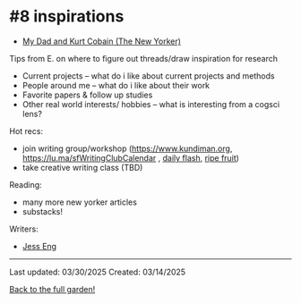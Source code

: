 # #8 inspirations

* [My Dad and Kurt Cobain (The New Yorker)](https://www.newyorker.com/magazine/2022/08/22/my-dad-and-kurt-cobain)


Tips from E. on where to figure out threads/draw inspiration for research 
* Current projects – what do i like about current projects and methods
* People around me – what do i like about their work 
* Favorite papers & follow up studies
* Other real world interests/ hobbies – what is interesting from a cogsci lens?

Hot recs: 
* join writing group/workshop (https://www.kundiman.org, https://lu.ma/sfWritingClubCalendar , [daily flash](https://www.sfstation.com/daily-flash-a-generative-writing-workshop-b39003822), [ripe fruit](https://www.ripefruitwriting.com/))
* take creative writing class (TBD)

Reading:
* many more new yorker articles
* substacks!

Writers:
* [Jess Eng](https://jesseng.com/writing.html)

------------
Last updated: 03/30/2025
Created: 03/14/2025

[Back to the full garden!](./index.md)